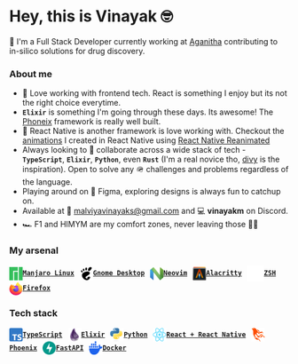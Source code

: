  # Hey, this is Vinayak :nerd_face:

:wave: I'm a Full Stack Developer currently working at [Aganitha](https://github.com/aganitha) contributing to in-silico solutions for drug discovery.

### About me

- :yellow_heart: Love working with frontend tech. React is something I enjoy but its not the right choice everytime.
- **`Elixir`** is something I'm going through these days. Its awesome! The [Phoneix](https://www.phoenixframework.org/) framework is really well built.
- :iphone: React Native is another framework is love working with. Checkout the [animations](https://github.com/vinayakmalviya/reanimated-playground) I created in React Native using [React Native Reanimated](https://docs.swmansion.com/react-native-reanimated/)
- Always looking to :handshake: collaborate across a wide stack of tech - **`TypeScript`**, **`Elixir`**, **`Python`**, even **`Rust`** (I'm a real novice tho, [divy](https://github.com/dvjn) is the inspiration). Open to solve any :military_helmet: challenges and problems regardless of the language.
- Playing around on :art: Figma, exploring designs is always fun to catchup on.
- Available at :email: [malviyavinayaks@gmail.com](mailto:malviyavinayaks@gmail.com) and :computer: **vinayakm** on Discord.
- :racing_car: F1 and HIMYM are my comfort zones, never leaving those :face_in_clouds:

### My arsenal

<b>
<a href="https://manjaro.org/" title="Manjaro"><img align="center" alt="Manjaro" width="24" height="24" src="https://github.com/vinayakmalviya/vinayakmalviya/raw/main/icons/manjaro.svg" /><code>Manjaro Linux</code></a>
&nbsp;
<a href="https://www.gnome.org/" title="Gnome"><img align="center" alt="Gnome" width="24" height="24" src="https://github.com/vinayakmalviya/vinayakmalviya/raw/main/icons/gnome.svg" /><code>Gnome Desktop</code></a>
&nbsp;
<a href="https://neovim.io/" title="Neovim"><img align="center" alt="Neovim" width="24" height="24" src="https://github.com/vinayakmalviya/vinayakmalviya/raw/main/icons/neovim.svg" /><code>Neovim</code></a>
&nbsp;
<a href="https://github.com/alacritty/alacritty" title="Alacritty"><img align="center" alt="Alacritty" width="24" height="24" src="https://github.com/vinayakmalviya/vinayakmalviya/raw/main/icons/alacritty.svg" /><code>Alacritty</code></a>
&nbsp;
<a href="https://www.zsh.org/" title="ZSH"><img align="center" alt="ZSH" width="30" height="30" src="https://github.com/vinayakmalviya/vinayakmalviya/raw/main/icons/zsh.svg" /><code>ZSH</code></a>
&nbsp;
<a href="https://www.mozilla.org/en-US/firefox/" title="Firefox"><img align="center" alt="Firefox" width="24" height="24" src="https://github.com/vinayakmalviya/vinayakmalviya/raw/main/icons/firefox.svg" /><code>Firefox</code></a>
&nbsp;
</b>

### Tech stack

<b>
<a href="https://www.typescriptlang.org/" title="TypeScript"><img align="center" alt="TypeScript" width="24" height="24" src="https://github.com/vinayakmalviya/vinayakmalviya/raw/main/icons/typescript.svg" /><code>TypeScript</code></a>
&nbsp;
<a href="https://elixir-lang.org/" title="Elixir"><img align="center" alt="Elixir" width="24" height="24" src="https://github.com/vinayakmalviya/vinayakmalviya/raw/main/icons/elixir.svg" /><code>Elixir</code></a>
&nbsp;
<a href="https://www.python.org/" title="Python"><img align="center" alt="Python" width="24" height="24" src="https://github.com/vinayakmalviya/vinayakmalviya/raw/main/icons/python.svg" /><code>Python</code></a>
&nbsp;
<a href="https://reactjs.org/" title="React"><img align="center" alt="React" width="24" height="24" src="https://github.com/vinayakmalviya/vinayakmalviya/raw/main/icons/react.svg" /><code>React + React Native</code></a>
&nbsp;
<a href="https://phoenixframework.org/" title="Phoenix"><img align="center" alt="Phoenix" width="24" height="24" src="https://github.com/vinayakmalviya/vinayakmalviya/raw/main/icons/phoenix.svg" /><code>Phoenix</code></a>
&nbsp;
<a href="https://fastapi.tiangolo.com/" title="FastAPI"><img align="center" alt="FastAPI" width="24" height="24" src="https://github.com/vinayakmalviya/vinayakmalviya/raw/main/icons/fastapi.svg" /><code>FastAPI</code></a>
&nbsp;
<a href="https://www.docker.com/" title="Docker"><img align="center" alt="Docker" width="24" height="24" src="https://github.com/vinayakmalviya/vinayakmalviya/raw/main/icons/docker.svg" /><code>Docker</code></a>
&nbsp;
</b>
